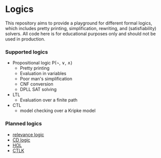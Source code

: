 # Logics
This repository aims to provide a playground for different formal logics, which includes pretty printing, simplification, rewriting, and (satisfiability) solvers.
All code here is for educational purposes only and should not be used in production.

### Supported logics
- Propositional logic P(¬, ∨, ∧)
  - Pretty printing
  - Evaluation in variables
  - Poor man's simplification
  - CNF conversion 
  - DPLL SAT solving
- LTL
  - Evaluation over a finite path
- CTL
  - model checking over a Kripke model
### Planned logics
- [relevance logic](https://en.wikipedia.org/wiki/Relevance_logic)
- [CD logic](https://dl.acm.org/doi/10.5555/926534)
- [HOL](https://en.wikipedia.org/wiki/Higher-order_logic)
- [CTLK](https://dl.acm.org/doi/10.1145/860575.860609)
